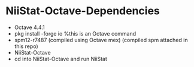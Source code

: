 # NiiStat-Octave-Dependencies

+ Octave 4.4.1
+ pkg install -forge io %this is an Octave command
+ spm12-r7487 (compiled using Octave mex) (compiled spm attached in this repo)
+ NiiStat-Octave
+ cd into NiiStat-Octave and run NiiStat

